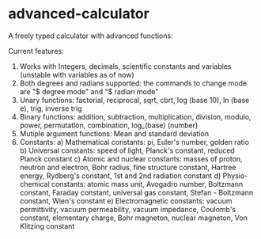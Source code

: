 # advanced-calculator
A freely typed calculator with advanced functions:

Current features:
1) Works with Integers, decimals, scientific constants and variables (unstable with variables as of now)
2) Both degrees and radians supported: the commands to change mode are "$ degree mode" and "$ radian mode"
3) Unary functions: factorial, reciprocal, sqrt, cbrt, log (base 10), ln (base e), trig, inverse trig
4) Binary functions: addition, subtraction, multiplication, division, modulo, power, permutation, combination, log_(base) (number)
5) Mutiple argument functions: Mean and standard deviation
6) Constants:
  a) Mathematical constants: pi, Euler's number, golden ratio 
  b) Universal constants: speed of light, Planck's constant, reduced Planck constant
  c) Atomic and nuclear constants: masses of proton, neutron and electron, Bohr radius, fine structure constant, Hartree energy, Rydberg's constant, 1st and 2nd radiation constant
  d) Physio-chemical constants: atomic mass unit, Avogadro number, Boltzmann constant, Faraday constant, universal gas constant, Stefan - Boltzmann constant, Wien's constant
  e) Electromagnetic constants: vacuum permittivity, vacuum permeability, vacuum impedance, Coulomb's constant, elementary charge, Bohr magneton, nuclear magneton, Von Klitzing constant
  
